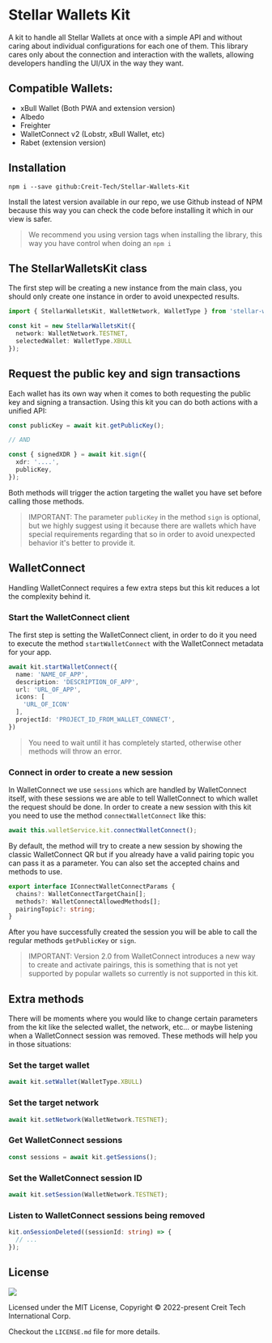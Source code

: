 # Stellar Wallets Kit

A kit to handle all Stellar Wallets at once with a simple API and without caring about individual configurations for each one of them. This library cares only about the connection and interaction with the wallets, allowing developers handling the UI/UX in the way they want.

## Compatible Wallets:

- xBull Wallet (Both PWA and extension version)
- Albedo
- Freighter
- WalletConnect v2 (Lobstr, xBull Wallet, etc)
- Rabet (extension version)

## Installation

```shell
npm i --save github:Creit-Tech/Stellar-Wallets-Kit
```

Install the latest version available in our repo, we use Github instead of NPM because this way you can check the code before installing it which in our view is safer.

> We recommend you using version tags when installing the library, this way you have control when doing an `npm i`

## The StellarWalletsKit class

The first step will be creating a new instance from the main class, you should only create one instance in order to avoid unexpected results.

```typescript
import { StellarWalletsKit, WalletNetwork, WalletType } from 'stellar-wallets-kit';

const kit = new StellarWalletsKit({
  network: WalletNetwork.TESTNET,
  selectedWallet: WalletType.XBULL
});
```

## Request the public key and sign transactions

Each wallet has its own way when it comes to both requesting the public key and signing a transaction. Using this kit you can do both actions with a unified API:
```typescript
const publicKey = await kit.getPublicKey();

// AND

const { signedXDR } = await kit.sign({
  xdr: '....',
  publicKey,
});
```

Both methods will trigger the action targeting the wallet you have set before calling those methods.

> IMPORTANT: The parameter `publicKey` in the method `sign` is optional, but we highly suggest using it because there are wallets which have special requirements regarding that so in order to avoid unexpected behavior it's better to provide it.

## WalletConnect

Handling WalletConnect requires a few extra steps but this kit reduces a lot the complexity behind it.

### Start the WalletConnect client

The first step is setting the WalletConnect client, in order to do it you need to execute the method `startWalletConnect` with the WalletConnect metadata for your app.

```typescript
await kit.startWalletConnect({
  name: 'NAME_OF_APP',
  description: 'DESCRIPTION_OF_APP',
  url: 'URL_OF_APP',
  icons: [
    'URL_OF_ICON'
  ],
  projectId: 'PROJECT_ID_FROM_WALLET_CONNECT',
})
```

> You need to wait until it has completely started, otherwise other methods will throw an error.

### Connect in order to create a new session

In WalletConnect we use `sessions` which are handled by WalletConnect itself, with these sessions we are able to tell WalletConnect to which wallet the request should be done. In order to create a new session with this kit you need to use the method `connectWalletConnect` like this:

```typescript
await this.walletService.kit.connectWalletConnect();
```

By default, the method will try to create a new session by showing the classic WalletConnect QR but if you already have a valid pairing topic you can pass it as a parameter. You can also set the accepted chains and methods to use.

```typescript
export interface IConnectWalletConnectParams {
  chains?: WalletConnectTargetChain[];
  methods?: WalletConnectAllowedMethods[];
  pairingTopic?: string;
}
```

After you have successfully created the session you will be able to call the regular methods `getPublicKey` or `sign`.

> IMPORTANT: Version 2.0 from WalletConnect introduces a new way to create and activate pairings, this is something that is not yet supported by popular wallets so currently is not supported in this kit.


## Extra methods

There will be moments where you would like to change certain parameters from the kit like the selected wallet, the network, etc... or maybe listening when a WalletConnect session was removed. These methods will help you in those situations: 

### Set the target wallet

```typescript
await kit.setWallet(WalletType.XBULL)
```

### Set the target network

```typescript
await kit.setNetwork(WalletNetwork.TESTNET);
```

### Get WalletConnect sessions
```typescript
const sessions = await kit.getSessions();
```

### Set the WalletConnect session ID
```typescript
await kit.setSession(WalletNetwork.TESTNET);
```

### Listen to WalletConnect sessions being removed
```typescript
kit.onSessionDeleted((sessionId: string) => {
  // ...
});
```

## License
![](https://img.shields.io/badge/License-MIT-lightgrey)

Licensed under the MIT License, Copyright © 2022-present Creit Tech International Corp.

Checkout the `LICENSE.md` file for more details.


